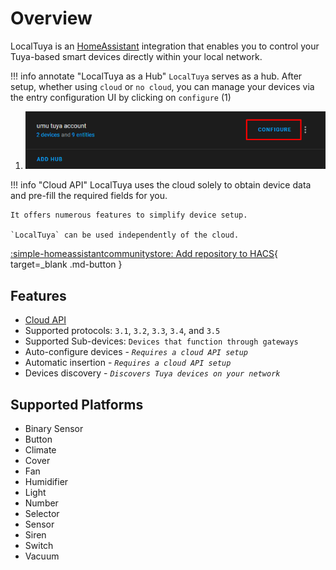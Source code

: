 # Overview
LocalTuya is an [HomeAssistant](https://www.home-assistant.io/) integration that enables you to control your Tuya-based smart devices directly within your local network. 

!!! info annotate "LocalTuya as a Hub"
    `LocalTuya` serves as a hub. After setup, whether using `cloud` or `no cloud`, you can manage your devices via the entry configuration UI by clicking on `configure` (1)

1. ![](images/configure.png)
 
!!! info "Cloud API"
    LocalTuya uses the cloud solely to obtain device data and pre-fill the required fields for you.

    It offers numerous features to simplify device setup.

    `LocalTuya` can be used independently of the cloud.

[:simple-homeassistantcommunitystore: Add repository to HACS](https://my.home-assistant.io/redirect/hacs_repository/?category=integration&repository=hass-localtuya&owner=xZetsubou){ target=_blank .md-button }

## Features
- [Cloud API](/cloud_api) 
- Supported protocols: `3.1`, `3.2`, `3.3`, `3.4`, and `3.5`
- Supported Sub-devices: `Devices that function through gateways`
- Auto-configure devices - *`Requires a cloud API setup`*
- Automatic insertion - *`Requires a cloud API setup`*
- Devices discovery - *`Discovers Tuya devices on your network`* 

## Supported Platforms
- Binary Sensor
- Button
- Climate
- Cover
- Fan
- Humidifier
- Light
- Number
- Selector
- Sensor
- Siren
- Switch
- Vacuum
